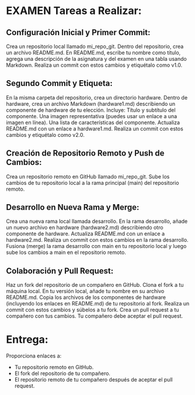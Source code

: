 # EXAMEN Tareas a Realizar:

## Configuración Inicial y Primer Commit:

Crea un repositorio local llamado mi_repo_git.
Dentro del repositorio, crea un archivo README.md.
En README.md, escribe tu nombre como título, agrega una descripción de la asignatura y del examen en una tabla usando Markdown.
Realiza un commit con estos cambios y etiquétalo como v1.0.

## Segundo Commit y Etiqueta:

En la misma carpeta del repositorio, crea un directorio hardware.
Dentro de hardware, crea un archivo Markdown (hardware1.md) describiendo un componente de hardware de tu elección. Incluye:
Título y subtítulo del componente.
Una imagen representativa (puedes usar un enlace a una imagen en línea).
Una lista de características del componente.
Actualiza README.md con un enlace a hardware1.md.
Realiza un commit con estos cambios y etiquétalo como v2.0.

## Creación de Repositorio Remoto y Push de Cambios:

Crea un repositorio remoto en GitHub llamado mi_repo_git.
Sube los cambios de tu repositorio local a la rama principal (main) del repositorio remoto.

## Desarrollo en Nueva Rama y Merge:

Crea una nueva rama local llamada desarrollo.
En la rama desarrollo, añade un nuevo archivo en hardware (hardware2.md) describiendo otro componente de hardware.
Actualiza README.md con un enlace a hardware2.md.
Realiza un commit con estos cambios en la rama desarrollo.
Fusiona (merge) la rama desarrollo con main en tu repositorio local y luego sube los cambios a main en el repositorio remoto.

## Colaboración y Pull Request:

Haz un fork del repositorio de un compañero en GitHub.
Clona el fork a tu máquina local.
En tu versión local, añade tu nombre en su archivo README.md.
Copia los archivos de los componentes de hardware (incluyendo los enlaces en README.md) de tu repositorio al fork.
Realiza un commit con estos cambios y súbelos a tu fork.
Crea un pull request a tu compañero con tus cambios.
Tu compañero debe aceptar el pull request.

# Entrega:

Proporciona enlaces a:
* Tu repositorio remoto en GitHub.
* El fork del repositorio de tu compañero.
* El repositorio remoto de tu compañero después de aceptar el pull request.
